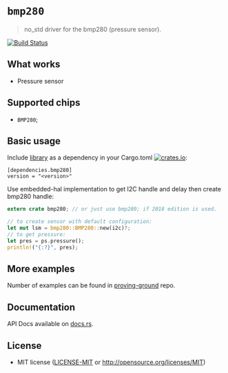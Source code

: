 # `bmp280`

> no_std driver for the bmp280 (pressure sensor).

[![Build Status](https://travis-ci.org/copterust/bmp280.svg?branch=master)](https://travis-ci.org/copterust/bmp280)

## What works

- Pressure sensor

## Supported chips

* `BMP280`;


## Basic usage

Include [library](https://crates.io/crates/bmp280) as a dependency in your Cargo.toml
[![crates.io](http://meritbadge.herokuapp.com/bmp280?style=flat-square)](https://crates.io/crates/bmp280):

```
[dependencies.bmp280]
version = "<version>"
```

Use embedded-hal implementation to get I2C handle and delay then create bmp280 handle:

```rust
extern crate bmp280; // or just use bmp280; if 2018 edition is used.

// to create sensor with default configuration:
let mut lsm = bmp280::BMP280::new(i2c)?;
// to get pressure:
let pres = ps.pressure();
println!("{:?}", pres);
```

## More examples

Number of examples can be found in [proving-ground](https://github.com/copterust/proving-ground) repo.

## Documentation

API Docs available on [docs.rs](https://docs.rs/bmp280).

## License

- MIT license ([LICENSE-MIT](LICENSE-MIT) or http://opensource.org/licenses/MIT)
